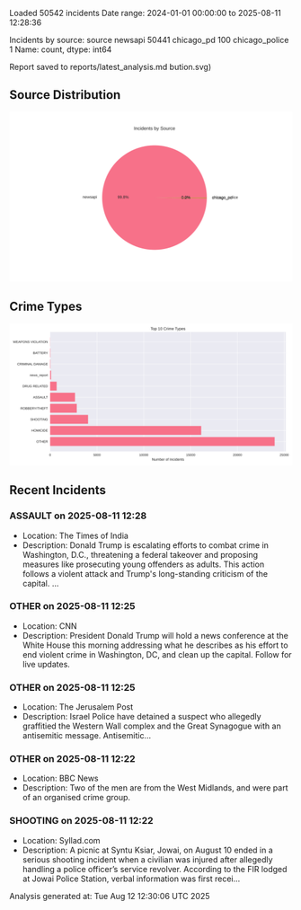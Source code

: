 
Loaded 50542 incidents
Date range: 2024-01-01 00:00:00 to 2025-08-11 12:28:36

Incidents by source:
source
newsapi           50441
chicago_pd          100
chicago_police        1
Name: count, dtype: int64

Report saved to reports/latest_analysis.md
bution.svg)

## Source Distribution
![Source Distribution](images/source_distribution.svg)

## Crime Types
![Crime Types](images/crime_types.svg)

## Recent Incidents

### ASSAULT on 2025-08-11 12:28
- Location: The Times of India
- Description: Donald Trump is escalating efforts to combat crime in Washington, D.C., threatening a federal takeover and proposing measures like prosecuting young offenders as adults. This action follows a violent attack and Trump's long-standing criticism of the capital. …


### OTHER on 2025-08-11 12:25
- Location: CNN
- Description: President Donald Trump will hold a news conference at the White House this morning addressing what he describes as his effort to end violent crime in Washington, DC, and clean up the capital. Follow for live updates.


### OTHER on 2025-08-11 12:25
- Location: The Jerusalem Post
- Description: Israel Police have detained a suspect who allegedly graffitied the Western Wall complex and the Great Synagogue with an antisemitic message. Antisemitic...


### OTHER on 2025-08-11 12:22
- Location: BBC News
- Description: Two of the men are from the West Midlands, and were part of an organised crime group.


### SHOOTING on 2025-08-11 12:22
- Location: Syllad.com
- Description: A picnic at Syntu Ksiar, Jowai, on August 10 ended in a serious shooting incident when a civilian was injured after allegedly handling a police officer’s service revolver. According to the FIR lodged at Jowai Police Station, verbal information was first recei…

Analysis generated at: Tue Aug 12 12:30:06 UTC 2025
